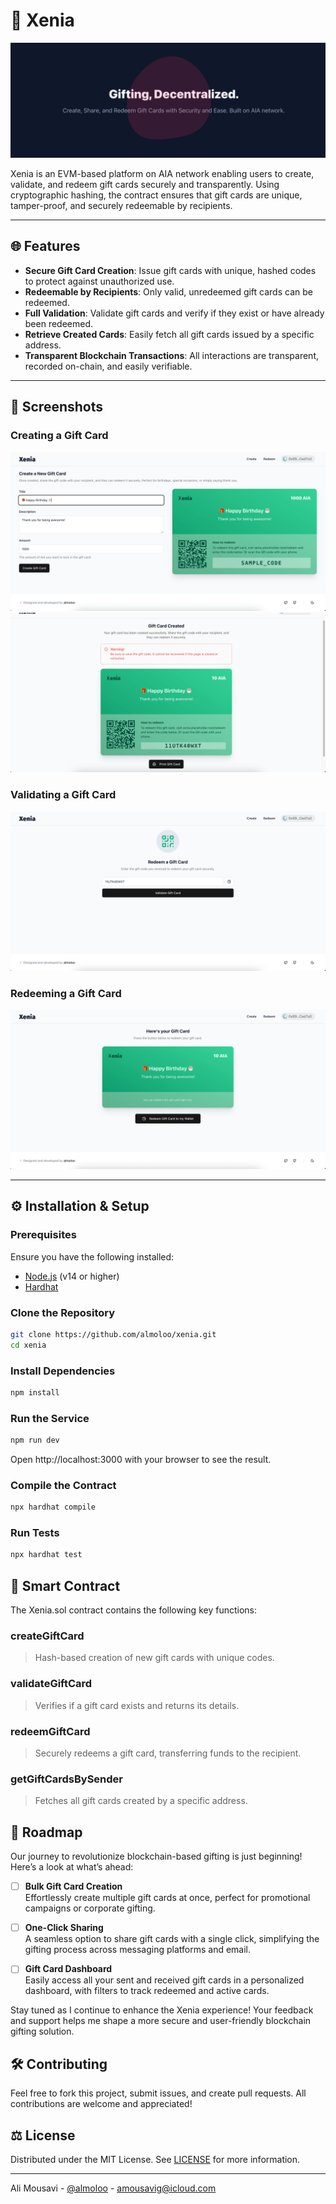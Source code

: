 # 🌟 Xenia

![cover-image](/images/hero.png)

Xenia is an EVM-based platform on AIA network enabling users to create, validate, and redeem gift cards securely and transparently. Using cryptographic hashing, the contract ensures that gift cards are unique, tamper-proof, and securely redeemable by recipients.

---

## 🌐 Features

- **Secure Gift Card Creation**: Issue gift cards with unique, hashed codes to protect against unauthorized use.
- **Redeemable by Recipients**: Only valid, unredeemed gift cards can be redeemed.
- **Full Validation**: Validate gift cards and verify if they exist or have already been redeemed.
- **Retrieve Created Cards**: Easily fetch all gift cards issued by a specific address.
- **Transparent Blockchain Transactions**: All interactions are transparent, recorded on-chain, and easily verifiable.

---

## 📸 Screenshots

### Creating a Gift Card

![create-card-screenshot](/images/screenshot-1.png)
![create-card-screenshot](/images/screenshot-2.png)

### Validating a Gift Card

![validate-card-screenshot](/images/screenshot-3.png)

### Redeeming a Gift Card

![redeem-card-screenshot](/images/screenshot-4.png)

---

## ⚙️ Installation & Setup

### Prerequisites

Ensure you have the following installed:

- [Node.js](https://nodejs.org/) (v14 or higher)
- [Hardhat](https://hardhat.org/)

### Clone the Repository

```bash
git clone https://github.com/almoloo/xenia.git
cd xenia
```

### Install Dependencies

```bash
npm install
```

### Run the Service

```bash
npm run dev
```

Open http://localhost:3000 with your browser to see the result.

### Compile the Contract

```bash
npx hardhat compile
```

### Run Tests

```bash
npx hardhat test
```

## 📜 Smart Contract

The Xenia.sol contract contains the following key functions:

### createGiftCard

> Hash-based creation of new gift cards with unique codes.

### validateGiftCard

> Verifies if a gift card exists and returns its details.

### redeemGiftCard

> Securely redeems a gift card, transferring funds to the recipient.

### getGiftCardsBySender

> Fetches all gift cards created by a specific address.

## 🚀 Roadmap

Our journey to revolutionize blockchain-based gifting is just beginning! Here’s a look at what’s ahead:

- [ ] **Bulk Gift Card Creation**  
       Effortlessly create multiple gift cards at once, perfect for promotional campaigns or corporate gifting.

- [ ] **One-Click Sharing**  
       A seamless option to share gift cards with a single click, simplifying the gifting process across messaging platforms and email.

- [ ] **Gift Card Dashboard**  
       Easily access all your sent and received gift cards in a personalized dashboard, with filters to track redeemed and active cards.

Stay tuned as I continue to enhance the Xenia experience! Your feedback and support helps me shape a more secure and user-friendly blockchain gifting solution.

## 🛠️ Contributing

Feel free to fork this project, submit issues, and create pull requests. All contributions are welcome and appreciated!

## ⚖️ License

Distributed under the MIT License. See [LICENSE](/LICENSE) for more information.

---

Ali Mousavi - [@almoloo](https://twitter.com/almoloo) - [amousavig@icloud.com](mailto:amousavig@icloud.com)
